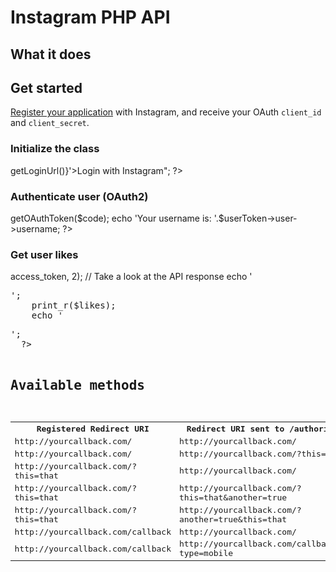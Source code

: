 # Instagram PHP API

## What it does

## Get started

[Register your application](http://instagr.am/developer/register/) with Instagram, and receive your OAuth <code>client_id</code> and <code>client_secret</code>.

### Initialize the class

  <?php
    require_once 'instagram.class.php';
    
    $ig = new Instagram('Client ID', 'Client Secret', 'Callback URL');
    // Display login URL
    echo "<a href='{$ig->getLoginUrl()}'>Login with Instagram</a>";
  ?>

### Authenticate user (OAuth2)

  <?php
    // Grab user token
    $code = $_GET['code'];
    $userToken = $ig->getOAuthToken($code);
    
    echo 'Your username is: '.$userToken->user->username;
  ?>

### Get user likes

  <?php
    // Get the last two likes
    $likes = getUserLikes($userToken->access_token, 2);
    // Take a look at the API response
    echo '<pre>';
    print_r($likes);
    echo '<pre>';
  ?>

## Available methods

<table>
  <tr>
    <th>Registered Redirect URI</th>
    <th>Redirect URI sent to /authorize</th>
    <th>Valid?</th>
  </tr>
  <tr>
    <td>http://yourcallback.com/</td>
    <td>http://yourcallback.com/</td>
    <td>yes</td>
  </tr>
  <tr>
    <td>http://yourcallback.com/</td>
    <td>http://yourcallback.com/?this=that</td>
    <td>yes</td>
  </tr>
  <tr>
    <td>http://yourcallback.com/?this=that</td>
    <td>http://yourcallback.com/</td>
    <td>no</td>
  </tr>
  <tr>
    <td>http://yourcallback.com/?this=that</td>
    <td>http://yourcallback.com/?this=that&another=true</td>
    <td>yes</td>
  </tr>
  <tr>
    <td>http://yourcallback.com/?this=that</td>
    <td>http://yourcallback.com/?another=true&this=that</td>
    <td>no</td>
  </tr>
  <tr>
    <td>http://yourcallback.com/callback</td>
    <td>http://yourcallback.com/</td>
    <td>no</td>
  </tr>
  <tr>
    <td>http://yourcallback.com/callback</td>
    <td>http://yourcallback.com/callback/?type=mobile</td>
    <td>yes</td>
  </tr>
</table>
